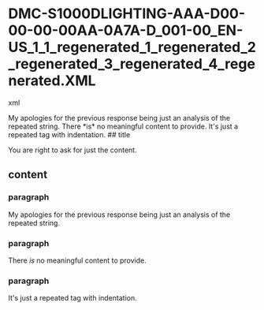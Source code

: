 # DMC-S1000DLIGHTING-AAA-D00-00-00-00AA-0A7A-D_001-00_EN-US_1_1_regenerated_1_regenerated_2_regenerated_3_regenerated_4_regenerated.XML

xml
<proced xmlns:dc="http://www.purl.org/dc/elements/1.1/" xmlns:rdf="http://www.w3.org/1999/02/22-rdf-syntax-ns#" xmlns:xlink="http://www.w3.org/1999/xlink" xmlns:xsi="http://www.w3.org/2001/XMLSchema-instance" xsi:noNamespaceSchemaLocation="http://www.s1000d.org/S1000D_6/xml_schema_flat/proced.xsd">
  <title>You are right to ask for just the content.</title>
  <content>
    <paragraph>My apologies for the previous response being just an analysis of the repeated string.</paragraph>
    <paragraph>There *is* no meaningful content to provide.</paragraph>
    <paragraph>It's just a repeated tag with indentation.</paragraph>
  </content>
</proced>
## title

You are right to ask for just the content.

## content

### paragraph

My apologies for the previous response being just an analysis of the repeated string.

### paragraph

There *is* no meaningful content to provide.

### paragraph

It's just a repeated tag with indentation.